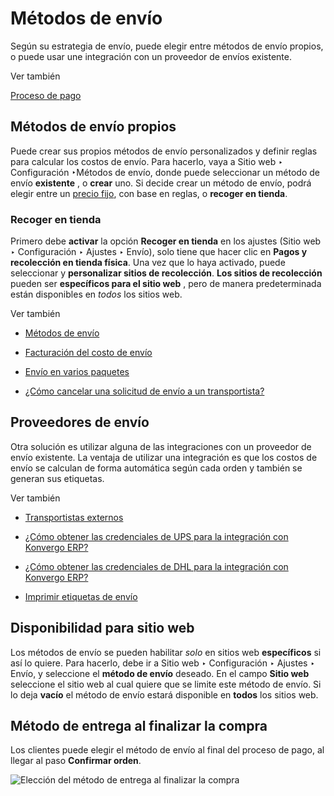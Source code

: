 # Métodos de envío

Según su estrategia de envío, puede elegir entre métodos de envío propios, o
puede usar une integración con un proveedor de envíos existente.

<div class="alert alert-secondary" id="ecommerce-own-shipping">
<p class="alert-title">
Ver también</p><p><a href="checkout">Proceso de pago</a></p>
</div>

## Métodos de envío propios

Puede crear sus propios métodos de envío personalizados y definir reglas para
calcular los costos de envío. Para hacerlo, vaya a Sitio web ‣ Configuración
‣Métodos de envío, donde puede seleccionar un método de envío **existente** ,
o **crear** uno. Si decide crear un método de envío, podrá elegir entre un
[precio
fijo](../../../inventory_and_mrp/inventory/shipping_receiving/setup_configuration/delivery_method),
con base en reglas, o **recoger en tienda**.

### Recoger en tienda

Primero debe **activar** la opción **Recoger en tienda** en los ajustes (Sitio
web ‣ Configuración ‣ Ajustes ‣ Envío), solo tiene que hacer clic en **Pagos y
recolección en tienda física**. Una vez que lo haya activado, puede
seleccionar y **personalizar sitios de recolección**. **Los sitios de
recolección** pueden ser **específicos para el sitio web** , pero de manera
predeterminada están disponibles en _todos_ los sitios web.

<div class="alert alert-secondary">
<p class="alert-title">
Ver también</p><ul>
<li><p><a href="../../../inventory_and_mrp/inventory/shipping_receiving/setup_configuration/delivery_method">Métodos de envío</a></p></li>
<li><p><a href="../../../inventory_and_mrp/inventory/shipping_receiving/advanced_operations_shipping/invoicing">Facturación del costo de envío</a></p></li>
<li><p><a href="../../../inventory_and_mrp/inventory/shipping_receiving/advanced_operations_shipping/multipack">Envío en varios paquetes</a></p></li>
<li><p><a href="../../../inventory_and_mrp/inventory/shipping_receiving/advanced_operations_shipping/cancel">¿Cómo cancelar una solicitud de envío a un transportista?</a></p></li>
</ul>
</div>

## Proveedores de envío

Otra solución es utilizar alguna de las integraciones con un proveedor de
envío existente. La ventaja de utilizar una integración es que los costos de
envío se calculan de forma automática según cada orden y también se generan
sus etiquetas.

<div class="alert alert-secondary">
<p class="alert-title">
Ver también</p><ul>
<li><p><a href="../../../inventory_and_mrp/inventory/shipping_receiving/setup_configuration/third_party_shipper">Transportistas externos</a></p></li>
<li><p><a href="../../../inventory_and_mrp/inventory/shipping_receiving/setup_configuration/ups_credentials">¿Cómo obtener las credenciales de UPS para la integración con Konvergo ERP?</a></p></li>
<li><p><a href="../../../inventory_and_mrp/inventory/shipping_receiving/setup_configuration/dhl_credentials">¿Cómo obtener las credenciales de DHL para la integración con Konvergo ERP?</a></p></li>
<li><p><a href="../../../inventory_and_mrp/inventory/shipping_receiving/setup_configuration/labels">Imprimir etiquetas de envío</a></p></li>
</ul>
</div>

## Disponibilidad para sitio web

Los métodos de envío se pueden habilitar _solo_ en sitios web **específicos**
si así lo quiere. Para hacerlo, debe ir a Sitio web ‣ Configuración ‣ Ajustes
‣ Envío, y seleccione el **método de envío** deseado. En el campo **Sitio
web** seleccione el sitio web al cual quiere que se limite este método de
envío. Si lo deja **vacío** el método de envío estará disponible en **todos**
los sitios web.

## Método de entrega al finalizar la compra

Los clientes puede elegir el método de envío al final del proceso de pago, al
llegar al paso **Confirmar orden**.

![Elección del método de entrega al finalizar la
compra](../../../../_images/shipping-checkout.png)

